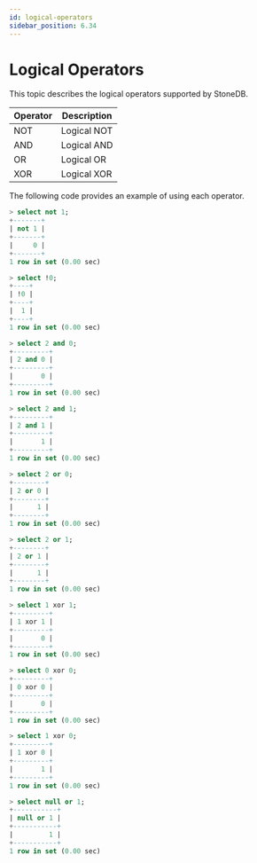 ```yaml
---
id: logical-operators
sidebar_position: 6.34
---
```


# Logical Operators

This topic describes the logical operators supported by StoneDB.

| **Operator** | **Description** |
| --- | --- |
| NOT | Logical NOT |
| AND | Logical AND |
| OR | Logical OR |
| XOR | Logical XOR |

The following code provides an example of using each operator.

```sql
> select not 1;
+-------+
| not 1 |
+-------+
|     0 |
+-------+
1 row in set (0.00 sec)

> select !0;
+----+
| !0 |
+----+
|  1 |
+----+
1 row in set (0.00 sec)

> select 2 and 0;
+---------+
| 2 and 0 |
+---------+
|       0 |
+---------+
1 row in set (0.00 sec)

> select 2 and 1;   
+---------+
| 2 and 1 |
+---------+
|       1 |
+---------+
1 row in set (0.00 sec)

> select 2 or 0;
+--------+
| 2 or 0 |
+--------+
|      1 |
+--------+
1 row in set (0.00 sec)

> select 2 or 1;
+--------+
| 2 or 1 |
+--------+
|      1 |
+--------+
1 row in set (0.00 sec)

> select 1 xor 1;
+---------+
| 1 xor 1 |
+---------+
|       0 |
+---------+
1 row in set (0.00 sec)

> select 0 xor 0;
+---------+
| 0 xor 0 |
+---------+
|       0 |
+---------+
1 row in set (0.00 sec)

> select 1 xor 0;
+---------+
| 1 xor 0 |
+---------+
|       1 |
+---------+
1 row in set (0.00 sec)

> select null or 1;
+-----------+
| null or 1 |
+-----------+
|         1 |
+-----------+
1 row in set (0.00 sec)
```